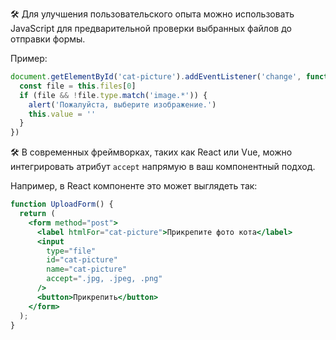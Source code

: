 🛠️ Для улучшения пользовательского опыта можно использовать JavaScript для предварительной проверки выбранных файлов до отправки формы.

Пример:

```javascript
document.getElementById('cat-picture').addEventListener('change', function() {
  const file = this.files[0]
  if (file && !file.type.match('image.*')) {
    alert('Пожалуйста, выберите изображение.')
    this.value = ''
  }
})
```

🛠 В современных фреймворках, таких как React или Vue, можно интегрировать атрибут `accept` напрямую в ваш компонентный подход.

Например, в React компоненте это может выглядеть так:

```jsx
function UploadForm() {
  return (
    <form method="post">
      <label htmlFor="cat-picture">Прикрепите фото кота</label>
      <input
        type="file"
        id="cat-picture"
        name="cat-picture"
        accept=".jpg, .jpeg, .png"
      />
      <button>Прикрепить</button>
    </form>
  );
}
```
